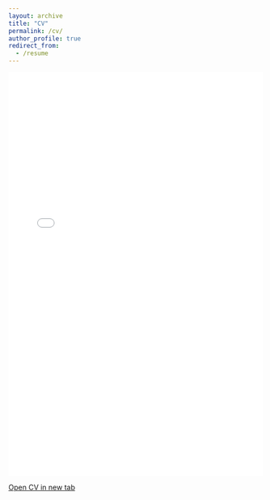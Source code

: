 ```yaml
---
layout: archive
title: "CV"
permalink: /cv/
author_profile: true
redirect_from:
  - /resume
---
```


<iframe src="/cv/CV___Prashant (9).pdf" width="100%" height="800px" style="border: none;"></iframe>

<p><a href="/cv/CV___Prashant (9).pdf" target="_blank">Open CV in new tab</a></p>
